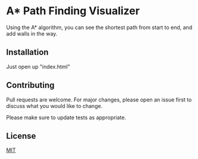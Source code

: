 # A* Path Finding Visualizer

Using the A* algorithm, you can see the shortest path from start to end, and add walls in the way.

## Installation

Just open up "index.html"

## Contributing
Pull requests are welcome. For major changes, please open an issue first to discuss what you would like to change.

Please make sure to update tests as appropriate.

## License
[MIT](https://choosealicense.com/licenses/mit/)
